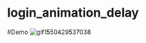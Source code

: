# login_animation_delay

#Demo
![gif1550429537038](https://user-images.githubusercontent.com/26245770/52918164-db114400-32fc-11e9-8df8-131508263f40.gif)
